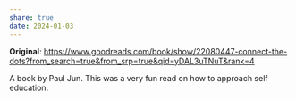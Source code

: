 ```yaml
---
share: true
date: 2024-01-03
---
```


**Original**: https://www.goodreads.com/book/show/22080447-connect-the-dots?from_search=true&from_srp=true&qid=yDAL3uTNuT&rank=4

A book by Paul Jun. This was a very fun read on how to approach self education.
